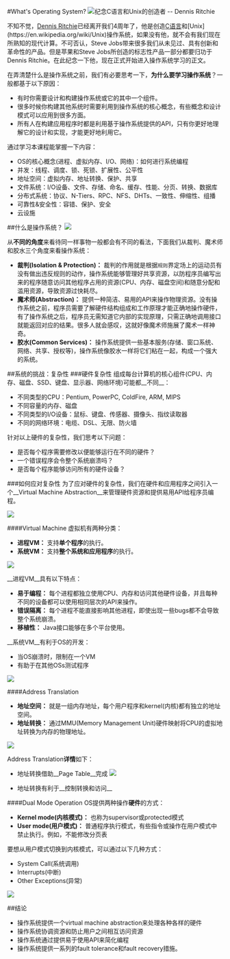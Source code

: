 #What's Operating System?
![纪念C语言和Unix的创造者 -- Dennis Ritchie](https://raw.githubusercontent.com/samlaudev/Learning-Operating-Systems/master/Blogs/2015-10-12/Dennis-Ritchie.jpg)

不知不觉，[Dennis Ritchie](https://en.wikipedia.org/wiki/Dennis_Ritchie)已经离开我们4周年了，他是创造[C语言](https://en.wikipedia.org/wiki/C_(programming_language))和[Unix](https://en.wikipedia.org/wiki/Unix)操作系统，如果没有他，就不会有我们现在所熟知的现代计算。不可否认，Steve Jobs带来很多我们从未见过、具有创新和革命性的产品。但是苹果和Steve Jobs所创造的标志性产品一部分都要归功于Dennis Ritchie。在此纪念一下他，现在正式开始进入操作系统学习的正文。


在弄清楚什么是操作系统之前，我们有必要思考一下，**为什么要学习操作系统**？一般都基于以下原因：

* 有时你需要设计和构建操作系统或它的其中一个组件。
* 很多时候你构建其他系统时需要利用到操作系统的核心概念，有些概念和设计模式可以应用到很多方面。
* 所有人在构建应用程序时都是利用基于操作系统提供的API，只有你更好地理解它的设计和实现，才能更好地利用它。

通过学习本课程能掌握一下内容：

* OS的核心概念(进程、虚拟内存、I/O、网络)：如何进行系统编程
* 并发：线程、调度、锁、死锁、扩展性、公平性
* 地址空间：虚拟内存、地址转换、保护、共享
* 文件系统：I/O设备、文件、存储、命名、缓存、性能、分页、转换、数据库
* 分布式系统：协议、N-Tiers、RPC、NFS、DHTs、一致性、伸缩性、组播
* 可靠性&安全性：容错、保护、安全
* 云设施

##什么是操作系统？
![](https://raw.githubusercontent.com/samlaudev/Learning-Operating-Systems/master/Blogs/2015-10-12/OS-Role.png)

从**不同的角度**来看待同一样事物一般都会有不同的看法，下面我们从裁判、魔术师和胶水三个角度来看操作系统：

* __裁判(Isolation & Protection)：__ 裁判的作用就是根据`规则`界定场上的运动员有没有做出违反规则的动作，操作系统能够管理好共享资源，以防程序员编写出来的程序随意访问其他程序占用的资源(CPU、内存、磁盘空间)和随意分配和滥用资源，导致资源过快耗尽。
* __魔术师(Abstraction)：__ 提供一种简洁、易用的API来操作物理资源。没有操作系统之前，程序员需要了解硬件结构组成和工作原理才能正确地操作硬件，有了操作系统之后，程序员无需知道它内部的实现原理，只需正确地调用接口就能返回对应的结果。很多人就会感叹，这就好像魔术师施展了魔术一样神奇。
* __胶水(Common Services)：__ 操作系统提供一些基本服务(存储、窗口系统、网络、共享、授权等)，操作系统像胶水一样将它们粘在一起，构成一个强大的系统。


##系统的挑战：复杂性
###硬件复杂性
组成每台计算机的核心组件(CPU、内存、磁盘、SSD、键盘、显示器、网络环境)可能都__不同__：

* 不同类型的CPU：Pentium, PowerPC, ColdFire, ARM, MIPS
* 不同容量的内存、磁盘
* 不同类型的I/O设备：鼠标、键盘、传感器、摄像头、指纹读取器
* 不同的网络环境：电缆、DSL、无限、防火墙

针对以上硬件的复杂性，我们思考以下问题：

* 是否每个程序需要修改以便能够运行在不同的硬件？
* 一个错误程序会令整个系统崩溃吗？
* 是否每个程序能够访问所有的硬件设备？

###如何应对复杂性
为了应对硬件的复杂性，我们在硬件和应用程序之间引入一个__Virtual Machine Abstraction__来管理硬件资源和提供易用API给程序员编程。

![](https://raw.githubusercontent.com/samlaudev/Learning-Operating-Systems/master/Blogs/2015-10-12/Virtual-Machine-Abstraction.png)

####Virtual Machine
虚拟机有两种分类：

* __进程VM：__ 支持**单个程序**的执行。
* __系统VM：__ 支持**整个系统和应用程序**的执行。

![](https://raw.githubusercontent.com/samlaudev/Learning-Operating-Systems/master/Blogs/2015-10-12/Virtual-Machine.png)

__进程VM__具有以下特点：

* __易于编程：__ 每个进程都独立使用CPU、内存和访问其他硬件设备，并且每种不同的设备都可以使用相同层次的API来操作。
* __错误隔离：__ 每个进程不能直接影响其他进程，即使出现一些bugs都不会导致整个系统崩溃。
* __移植性：__ Java接口能够在多个平台使用。

__系统VM__有利于OS的开发：

* 当OS崩溃时，限制在一个VM
* 有助于在其他OSs测试程序

![](https://raw.githubusercontent.com/samlaudev/Learning-Operating-Systems/master/Blogs/2015-10-12/System-Virtual-Machine.png)


####Address Translation
* __地址空间：__ 就是一组内存地址，每个用户程序和kernel(内核)都有独立的地址空间。
* __地址转换：__ 通过MMU(Memory Management Unit)硬件映射将CPU的虚拟地址转换为内存的物理地址。

![](https://raw.githubusercontent.com/samlaudev/Learning-Operating-Systems/master/Blogs/2015-10-12/Address-Translation.png)

Address Translation**详情**如下：

* 地址转换借助__Page Table__完成
![](https://raw.githubusercontent.com/samlaudev/Learning-Operating-Systems/master/Blogs/2015-10-12/Address-Translation-Details.png)

* 地址转换有利于__控制转换和访问__
	

####Dual Mode Operation
OS提供两种操作**硬件**的方式：

* __Kernel mode(内核模式)：__ 也称为supervisor或protected模式
* __User mode(用户模式)：__ 普通程序执行模式，有些指令或操作在用户模式中禁止执行。例如，不能修改分页表

要想从用户模式切换到内核模式，可以通过以下几种方式：

* System Call(系统调用)
* Interrupts(中断)
* Other Exceptions(异常)

![](https://raw.githubusercontent.com/samlaudev/Learning-Operating-Systems/master/Blogs/2015-10-12/Mode-Transition.png)

##结论
* 操作系统提供一个virtual machine abstraction来处理各种各样的硬件
* 操作系统协调资源和防止用户之间相互访问资源
* 操作系统通过提供易于使用API来简化编程
* 操作系统提供一系列的fault tolerance和fault recovery措施。